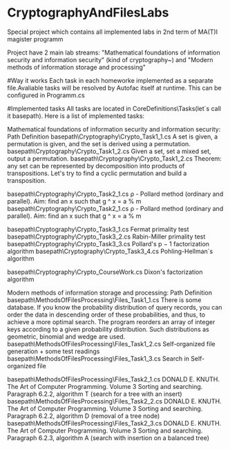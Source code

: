 # CryptographyAndFilesLabs

Special project which contains all implemented labs in 2nd term of MA(T)I magister programm

Project have 2 main lab streams: 
  "Mathematical foundations of information security and information security" (kind of cryptography~) 
                                 and 
  "Modern methods of information storage and processing"

#Way it works
Each task in each homeworke implemented as a separate file.Avaliable tasks will be resolved by Autofac itself at runtime. This can be configured in Programm.cs

#Implemented tasks
All tasks are located in CoreDefinitions\Tasks(let`s call it basepath). Here is a list of implemented tasks:

Mathematical foundations of information security and information security:
	Path													Definition
basepath\Cryptography\Crypto_Task1_1.cs			A set is given, a permutation is given, and the set is derived using a permutation.
basepath\Cryptography\Crypto_Task1_2.cs			Given a set, set a mixed set, output a permutation.
basepath\Cryptography\Crypto_Task1_2.cs			Theorem: any set can be represented by decomposition into products of transpositions. Let's try to find a cyclic permutation and build a transposition.

basepath\Cryptography\Crypto_Task2_1.cs			ρ - Pollard method (ordinary and parallel). Aim: find an x such that g ^ x = a % m
basepath\Cryptography\Crypto_Task2_1.cs			ρ - Pollard method (ordinary and parallel). Aim: find an x such that g ^ x = a % m

basepath\Cryptography\Crypto_Task3_1.cs			Fermat primality test
basepath\Cryptography\Crypto_Task3_2.cs			Rabin-Miller primality test
basepath\Cryptography\Crypto_Task3_3.cs			Pollard's p − 1 factorization algorithm
basepath\Cryptography\Crypto_Task3_4.cs			Pohling-Hellman`s algorithm

basepath\Cryptography\Crypto_CourseWork.cs			Dixon's factorization algorithm

Modern methods of information storage and processing:
	Path													Definition
basepath\MethodsOfFilesProcessing\Files_Task1_1.cs		There is some database. If you know the probability distribution of query records, you can order the data in descending order of these probabilities, and thus, to achieve a more optimal search. The program reorders an array of integer keys according to a given probability distribution. Such distributions as geometric, binomial and wedge are used.
basepath\MethodsOfFilesProcessing\Files_Task1_2.cs		Self-organized file generation + some test readings
basepath\MethodsOfFilesProcessing\Files_Task1_3.cs		Search in Self-organized file

basepath\MethodsOfFilesProcessing\Files_Task2_1.cs		DONALD E. KNUTH. The Art of Computer Programming. Volume 3 Sorting and searching. Paragraph 6.2.2, algorithm T (search for a tree with an insert)
basepath\MethodsOfFilesProcessing\Files_Task2_2.cs		DONALD E. KNUTH. The Art of Computer Programming. Volume 3 Sorting and searching. Paragraph 6.2.2, algorithm D (removal of a tree node)
basepath\MethodsOfFilesProcessing\Files_Task2_3.cs		DONALD E. KNUTH. The Art of Computer Programming. Volume 3 Sorting and searching. Paragraph 6.2.3, algorithm A (search with insertion on a balanced tree)